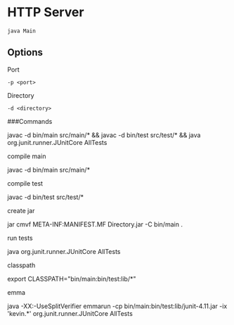 # HTTP Server

```
java Main
```

## Options

Port
```
-p <port>
```

Directory
```
-d <directory>
```

###Commands

javac -d bin/main src/main/* && javac -d bin/test src/test/* && java org.junit.runner.JUnitCore AllTests

compile main

javac -d bin/main src/main/*

compile test

javac -d bin/test src/test/*

create jar

jar cmvf META-INF:MANIFEST.MF Directory.jar -C bin/main .

run tests

java org.junit.runner.JUnitCore AllTests

classpath

export CLASSPATH="bin/main:bin/test:lib/*"

emma

java -XX:-UseSplitVerifier emmarun -cp bin/main:bin/test:lib/junit-4.11.jar -ix 'kevin.*' org.junit.runner.JUnitCore AllTests
